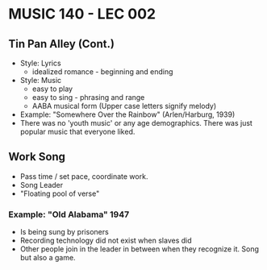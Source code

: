 # MUSIC 140 - LEC 002

## Tin Pan Alley (Cont.)
- Style: Lyrics
  - idealized romance - beginning and ending
- Style: Music
  - easy to play
  - easy to sing - phrasing and range
  - AABA musical form (Upper case letters signify melody)
- Example: "Somewhere Over the Rainbow" (Arlen/Harburg, 1939)
- There was no 'youth music' or any age demographics. There was just popular music that everyone liked.

## Work Song
- Pass time / set pace, coordinate work.
- Song Leader
- "Floating pool of verse"

### Example: "Old Alabama" 1947
- Is being sung by prisoners
- Recording technology did not exist when slaves did
- Other people join in the leader in between when they recognize it. Song but also a game.


<!--stackedit_data:
eyJoaXN0b3J5IjpbLTE3MTgyMzUyMTEsMzQ0NjQ4OTMsLTEzNj
gwNjg0NDcsLTEzNjgwNjg0NDcsLTEyMTU2Mjg0OSwtMzQ2Mjcx
MTExLDM2NjA4MzI5NiwyNzk1NTU1MzQsNTAzNjg5NDY5XX0=
-->
